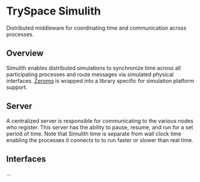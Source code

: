 # TrySpace Simulith
Distributed middleware for coordinating time and communication across processes.

## Overview
Simulith enables distributed simulations to synchronize time across all participating processes and route messages via simulated physical interfaces.
[Zeromq](https://zeromq.org/) is wrapped into a library specific for simulation platform support.

## Server
A centralized server is responsible for communicating to the various nodes who register.
This server has the ability to pause, resume, and run for a set period of time.
Note that Simulith time is separate from wall clock time enabling the processes it connects to to run faster or slower than real time.

## Interfaces
...
